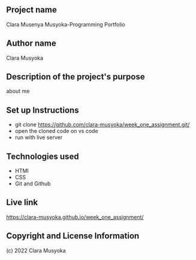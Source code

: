 ## Project name
Clara Musenya Musyoka-Programming Portfolio

## Author name
Clara Musyoka

## Description of the project's purpose
about me

## Set up Instructions
- git clone https://github.com/clara-musyoka/week_one_assignment.git/
- open the cloned code on vs code
- run with live server

## Technologies used
- HTMl
- CSS
- Git and Github

## Live link 
https://clara-musyoka.github.io/week_one_assignment/

## Copyright and License Information
(c) 2022 Clara Musyoka
